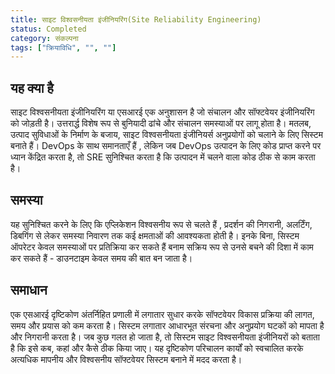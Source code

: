 ```yaml
---
title: साइट विश्वसनीयता इंजीनियरिंग(Site Reliability Engineering)
status: Completed
category: संकल्पना
tags: ["क्रियाविधि", "", ""]
---
```


## यह क्या है

साइट विश्वसनीयता इंजीनियरिंग या एसआरई एक अनुशासन है जो संचालन और सॉफ्टवेयर इंजीनियरिंग को जोड़ती है। उत्तरार्द्ध विशेष रूप से बुनियादी ढांचे और संचालन समस्याओं पर लागू होता है। मतलब, उत्पाद सुविधाओं के निर्माण के बजाय, साइट विश्वसनीयता इंजीनियर्स अनुप्रयोगों को चलाने के लिए सिस्टम बनाते हैं। DevOps के साथ समानताएँ हैं , लेकिन जब DevOps उत्पादन के लिए कोड प्राप्त करने पर ध्यान केंद्रित करता है, तो SRE सुनिश्चित करता है कि उत्पादन में चलने वाला कोड ठीक से काम करता है।

## समस्या 

यह सुनिश्चित करने के लिए कि एप्लिकेशन विश्वसनीय रूप से चलते हैं , प्रदर्शन की निगरानी, ​​​​अलर्टिंग, डिबगिंग से लेकर समस्या निवारण तक कई क्षमताओं की आवश्यकता होती है। इनके बिना, सिस्टम ऑपरेटर केवल समस्याओं पर प्रतिक्रिया कर सकते हैं बनाम सक्रिय रूप से उनसे बचने की दिशा में काम कर सकते हैं - डाउनटाइम केवल समय की बात बन जाता है।

## समाधान

एक एसआरई दृष्टिकोण अंतर्निहित प्रणाली में लगातार सुधार करके सॉफ्टवेयर विकास प्रक्रिया की लागत, समय और प्रयास को कम करता है। सिस्टम लगातार आधारभूत संरचना और अनुप्रयोग घटकों को मापता है और निगरानी करता है। जब कुछ गलत हो जाता है, तो सिस्टम साइट विश्वसनीयता इंजीनियरों को बताता है कि इसे कब, कहां और कैसे ठीक किया जाए। यह दृष्टिकोण परिचालन कार्यों को स्वचालित करके अत्यधिक मापनीय और विश्वसनीय सॉफ्टवेयर सिस्टम बनाने में मदद करता है।